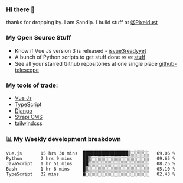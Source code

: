 ### Hi there 👋

thanks for dropping by.
I am Sandip. I build stuff at [@Pixeldust](github.com/pixeldust-in/)

###  **My Open Source Stuff**

 - Know if Vue Js version 3 is released -  [isvue3readyyet](https://github.com/sandiprb/isvue3readyyet)
 - A bunch of Python scripts to get stuff done 💤 💤 [stuff](https://github.com/sandiprb/stuff)
 - See all your starred Github repositories at one single place [github-telescope](https://github.com/sandiprb/github-telescope)



###  **My tools of trade:**
 - [Vue Js](https://github.com/vuejs/vue/)
 - [TypeScript](https://github.com/microsoft/TypeScript)
 - [Django](github.com/django/django)
 - [Strapi CMS](github.com/strapi/strapi)
 - [tailwindcss](https://github.com/tailwindlabs/tailwindcss)


###  📊 **My Weekly development breakdown**
<!--START_SECTION:waka-->
```text
Vue.js       15 hrs 30 mins  █████████████████▒░░░░░░░   69.06 % 
Python       2 hrs 9 mins    ██▒░░░░░░░░░░░░░░░░░░░░░░   09.65 % 
JavaScript   1 hr 51 mins    ██░░░░░░░░░░░░░░░░░░░░░░░   08.25 % 
Bash         1 hr 8 mins     █▒░░░░░░░░░░░░░░░░░░░░░░░   05.10 % 
TypeScript   32 mins         ▓░░░░░░░░░░░░░░░░░░░░░░░░   02.43 % 
```
<!--END_SECTION:waka-->
